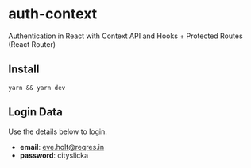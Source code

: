 # auth-context

Authentication in React with Context API and Hooks + Protected Routes (React Router)

## Install

```shell
yarn && yarn dev
```

## Login Data

Use the details below to login.

- **email**: eve.holt@reqres.in
- **password**: cityslicka

